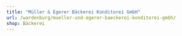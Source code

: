 ```yaml
---
title: "Müller & Egerer Bäckerei Konditorei GmbH"
url: /wardenburg/mueller-und-egerer-baeckerei-konditorei-gmbh/
shop: Bäckerei
---
```

